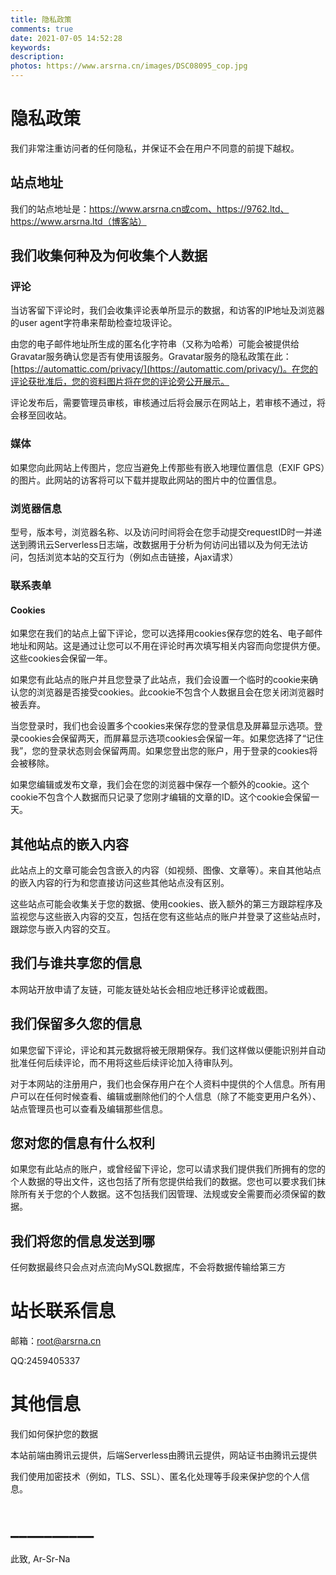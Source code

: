 ```yaml
---
title: 隐私政策
comments: true
date: 2021-07-05 14:52:28
keywords:
description:
photos: https://www.arsrna.cn/images/DSC08095_cop.jpg
---
```

# 隐私政策

我们非常注重访问者的任何隐私，并保证不会在用户不同意的前提下越权。

## 站点地址

我们的站点地址是：https://www.arsrna.cn或com、https://9762.ltd、https://www.arsrna.ltd（博客站）

## 我们收集何种及为何收集个人数据

### 评论

当访客留下评论时，我们会收集评论表单所显示的数据，和访客的IP地址及浏览器的user agent字符串来帮助检查垃圾评论。

由您的电子邮件地址所生成的匿名化字符串（又称为哈希）可能会被提供给Gravatar服务确认您是否有使用该服务。Gravatar服务的隐私政策在此：[https://automattic.com/privacy/](https://automattic.com/privacy/)。在您的评论获批准后，您的资料图片将在您的评论旁公开展示。

评论发布后，需要管理员审核，审核通过后将会展示在网站上，若审核不通过，将会移至回收站。

### 媒体

如果您向此网站上传图片，您应当避免上传那些有嵌入地理位置信息（EXIF GPS）的图片。此网站的访客将可以下载并提取此网站的图片中的位置信息。

### 浏览器信息

型号，版本号，浏览器名称、以及访问时间将会在您手动提交requestID时一并递送到腾讯云Serverless日志端，改数据用于分析为何访问出错以及为何无法访问，包括浏览本站的交互行为（例如点击链接，Ajax请求）

### 联系表单

#### Cookies

如果您在我们的站点上留下评论，您可以选择用cookies保存您的姓名、电子邮件地址和网站。这是通过让您可以不用在评论时再次填写相关内容而向您提供方便。这些cookies会保留一年。

如果您有此站点的账户并且您登录了此站点，我们会设置一个临时的cookie来确认您的浏览器是否接受cookies。此cookie不包含个人数据且会在您关闭浏览器时被丢弃。

当您登录时，我们也会设置多个cookies来保存您的登录信息及屏幕显示选项。登录cookies会保留两天，而屏幕显示选项cookies会保留一年。如果您选择了“记住我”，您的登录状态则会保留两周。如果您登出您的账户，用于登录的cookies将会被移除。

如果您编辑或发布文章，我们会在您的浏览器中保存一个额外的cookie。这个cookie不包含个人数据而只记录了您刚才编辑的文章的ID。这个cookie会保留一天。

## 其他站点的嵌入内容

此站点上的文章可能会包含嵌入的内容（如视频、图像、文章等）。来自其他站点的嵌入内容的行为和您直接访问这些其他站点没有区别。

这些站点可能会收集关于您的数据、使用cookies、嵌入额外的第三方跟踪程序及监视您与这些嵌入内容的交互，包括在您有这些站点的账户并登录了这些站点时，跟踪您与嵌入内容的交互。

## 我们与谁共享您的信息

本网站开放申请了友链，可能友链处站长会相应地迁移评论或截图。

## 我们保留多久您的信息

如果您留下评论，评论和其元数据将被无限期保存。我们这样做以便能识别并自动批准任何后续评论，而不用将这些后续评论加入待审队列。

对于本网站的注册用户，我们也会保存用户在个人资料中提供的个人信息。所有用户可以在任何时候查看、编辑或删除他们的个人信息（除了不能变更用户名外）、站点管理员也可以查看及编辑那些信息。

## 您对您的信息有什么权利

如果您有此站点的账户，或曾经留下评论，您可以请求我们提供我们所拥有的您的个人数据的导出文件，这也包括了所有您提供给我们的数据。您也可以要求我们抹除所有关于您的个人数据。这不包括我们因管理、法规或安全需要而必须保留的数据。

## 我们将您的信息发送到哪

任何数据最终只会点对点流向MySQL数据库，不会将数据传输给第三方

# 站长联系信息

邮箱：root@arsrna.cn

QQ:2459405337

# 其他信息

我们如何保护您的数据

本站前端由腾讯云提供，后端Serverless由腾讯云提供，网站证书由腾讯云提供

我们使用加密技术（例如，TLS、SSL）、匿名化处理等手段来保护您的个人信息。

# __________

此致,
Ar-Sr-Na

